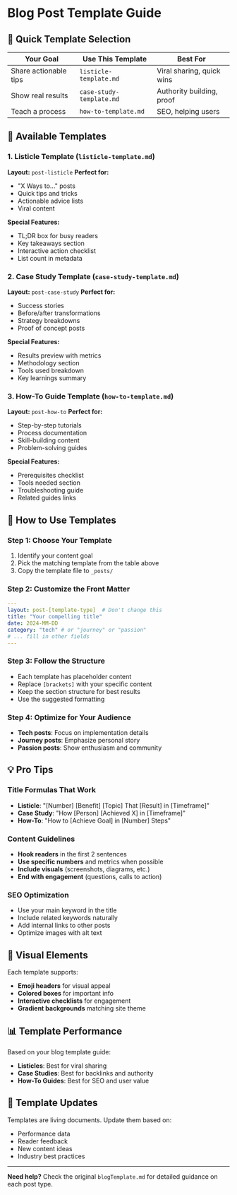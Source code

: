 # Blog Post Template Guide

## 🎯 Quick Template Selection

| **Your Goal** | **Use This Template** | **Best For** |
|---------------|----------------------|--------------|
| Share actionable tips | `listicle-template.md` | Viral sharing, quick wins |
| Show real results | `case-study-template.md` | Authority building, proof |
| Teach a process | `how-to-template.md` | SEO, helping users |

## 📝 Available Templates

### 1. Listicle Template (`listicle-template.md`)
**Layout:** `post-listicle`
**Perfect for:**
- "X Ways to..." posts
- Quick tips and tricks
- Actionable advice lists
- Viral content

**Special Features:**
- TL;DR box for busy readers
- Key takeaways section
- Interactive action checklist
- List count in metadata

### 2. Case Study Template (`case-study-template.md`)
**Layout:** `post-case-study`
**Perfect for:**
- Success stories
- Before/after transformations
- Strategy breakdowns
- Proof of concept posts

**Special Features:**
- Results preview with metrics
- Methodology section
- Tools used breakdown
- Key learnings summary

### 3. How-To Guide Template (`how-to-template.md`)
**Layout:** `post-how-to`
**Perfect for:**
- Step-by-step tutorials
- Process documentation
- Skill-building content
- Problem-solving guides

**Special Features:**
- Prerequisites checklist
- Tools needed section
- Troubleshooting guide
- Related guides links

## 🚀 How to Use Templates

### Step 1: Choose Your Template
1. Identify your content goal
2. Pick the matching template from the table above
3. Copy the template file to `_posts/`

### Step 2: Customize the Front Matter
```yaml
---
layout: post-[template-type]  # Don't change this
title: "Your compelling title"
date: 2024-MM-DD
category: "tech" # or "journey" or "passion"
# ... fill in other fields
---
```

### Step 3: Follow the Structure
- Each template has placeholder content
- Replace `[brackets]` with your specific content
- Keep the section structure for best results
- Use the suggested formatting

### Step 4: Optimize for Your Audience
- **Tech posts**: Focus on implementation details
- **Journey posts**: Emphasize personal story
- **Passion posts**: Show enthusiasm and community

## 💡 Pro Tips

### Title Formulas That Work
- **Listicle**: "[Number] [Benefit] [Topic] That [Result] in [Timeframe]"
- **Case Study**: "How [Person] [Achieved X] in [Timeframe]"
- **How-To**: "How to [Achieve Goal] in [Number] Steps"

### Content Guidelines
- **Hook readers** in the first 2 sentences
- **Use specific numbers** and metrics when possible
- **Include visuals** (screenshots, diagrams, etc.)
- **End with engagement** (questions, calls to action)

### SEO Optimization
- Use your main keyword in the title
- Include related keywords naturally
- Add internal links to other posts
- Optimize images with alt text

## 🎨 Visual Elements

Each template supports:
- **Emoji headers** for visual appeal
- **Colored boxes** for important info
- **Interactive checklists** for engagement
- **Gradient backgrounds** matching site theme

## 📊 Template Performance

Based on your blog template guide:
- **Listicles**: Best for viral sharing
- **Case Studies**: Best for backlinks and authority
- **How-To Guides**: Best for SEO and user value

## 🔄 Template Updates

Templates are living documents. Update them based on:
- Performance data
- Reader feedback
- New content ideas
- Industry best practices

---

**Need help?** Check the original `blogTemplate.md` for detailed guidance on each post type.
